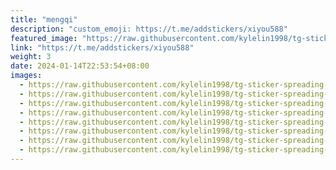 ```yaml
---
title: "mengqi"
description: "custom_emoji: https://t.me/addstickers/xiyou588"
featured_image: "https://raw.githubusercontent.com/kylelin1998/tg-sticker-spreading-worldwide-images/main/img/eaa0c9db-de33-4db4-91bd-b71cd706a4df.jpg"
link: "https://t.me/addstickers/xiyou588"
weight: 3
date: 2024-01-14T22:53:54+08:00
images:
  - https://raw.githubusercontent.com/kylelin1998/tg-sticker-spreading-worldwide-images/main/img/eaa0c9db-de33-4db4-91bd-b71cd706a4df.jpg
  - https://raw.githubusercontent.com/kylelin1998/tg-sticker-spreading-worldwide-images/main/img/9978253e-4546-46e1-ae1d-21eda088ee13.jpg
  - https://raw.githubusercontent.com/kylelin1998/tg-sticker-spreading-worldwide-images/main/img/e3954521-940b-41cf-88c2-c707ed93b24f.jpg
  - https://raw.githubusercontent.com/kylelin1998/tg-sticker-spreading-worldwide-images/main/img/4cf532ec-d25d-4793-a0ea-1cf2df01fda2.jpg
  - https://raw.githubusercontent.com/kylelin1998/tg-sticker-spreading-worldwide-images/main/img/c1fb1e6f-28cf-49ea-9581-7eb6bd4371c7.jpg
  - https://raw.githubusercontent.com/kylelin1998/tg-sticker-spreading-worldwide-images/main/img/6446bce4-1a1e-428d-8bb8-881ee461bf2a.jpg
  - https://raw.githubusercontent.com/kylelin1998/tg-sticker-spreading-worldwide-images/main/img/aa86f07d-f562-4cb7-a3c8-4196084cbc85.jpg
  - https://raw.githubusercontent.com/kylelin1998/tg-sticker-spreading-worldwide-images/main/img/dbc45322-f4f4-47b5-90f4-590814ee2bd7.jpg
---
```

